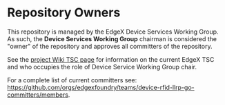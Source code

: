 # Repository Owners

This repository is managed by the EdgeX Device Services Working Group.  As such, the **Device Services Working Group** chairman is considered the "owner" of the repository and approves all committers of the repository.

See the [project Wiki TSC page](https://wiki.edgexfoundry.org/pages/viewpage.action?pageId=329436#TechnicalSteeringCommittee(TSC)-WorkingGroups) for information on the current EdgeX TSC and who occupies the role of Device Service Working Group chair.

For a complete list of current committers see:  https://github.com/orgs/edgexfoundry/teams/device-rfid-llrp-go-committers/members.

